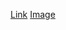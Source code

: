 [Link](https://gist.github.com/alcance/77127a545ed563e8c86c04b1eca6ebc8)
[Image](http://via.placeholder.com/350x150)

